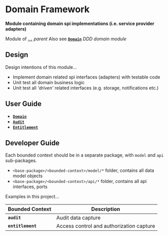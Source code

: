 # Domain Framework

**Module containing domain spi implementations (i.e. service provider adapters)**

Module of [**`..`**](../README.md) *parent*
Also see [**`Domain`**](../ddd-domain-model/README.md) *DDD domain module*


## Design

Design intentions of this module...

* Implement domain related spi interfaces (adapters) with testable code
* Unit test all domain business logic
* Unit test all _'driven'_ related interfaces (e.g. storage, notifications etc.)


## User Guide

* [**`Domain`**](src/main/java/me/roybailey/domain)
* [**`Audit`**](src/main/java/me/roybailey/domain/audit)
* [**`Entitlement`**](src/main/java/me/roybailey/domain/entitlement)


## Developer Guide

Each bounded context should be in a separate package, with `model` and `api` sub-packages.

* `<base-package>/<bounded-context>/model/*` folder, contains all data model objects
* `<base-package>/<bounded-context>/api/*` folder, contains all api interfaces, ports

Examples in this project...

| Bounded Context     | Description                              |
|---------------------|------------------------------------------|
| **`audit`**         | Audit data capture                       |
| **`entitlement`**   | Access control and authorization capture |


